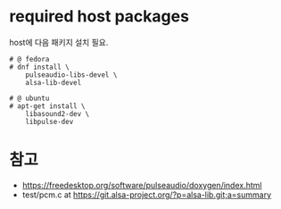 
# required host packages

host에 다음 패키지 설치 필요.

    # @ fedora
    # dnf install \
        pulseaudio-libs-devel \
        alsa-lib-devel
    
    # @ ubuntu
    # apt-get install \
        libasound2-dev \
        libpulse-dev

# 참고

* https://freedesktop.org/software/pulseaudio/doxygen/index.html
* test/pcm.c at https://git.alsa-project.org/?p=alsa-lib.git;a=summary
